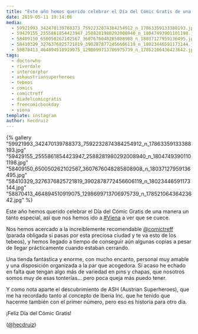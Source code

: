 ```yaml
---
title: "Este año hemos querido celebrar el Día del Cómic Gratis de una manera un tanto especial, así que nos hemos ido a #Viena a ver que se cuece"
date: 2019-05-11 19:14:06
media: 
  - 59921993_342470139788373_7592232874384254912_n_17863359133388193.jpg
  - 59429155_2555861854423947_2588281980292008940_n_18047493901101198.jpg
  - 58409150_650050262102567_3607676048285808908_n_18037127959136495.jpg
  - 58410329_3276376825721819_3902878772456606119_n_18023446591173144.jpg
  - 58870413_464894510919075_1298699713706975739_n_17852106436423642.jpg
tags: 
  - doctorwho
  - riverdale
  - intercerptor
  - ashaustriansuperheroes
  - tebeos
  - comics
  - comictreff
  - diadelcomicgratis
  - freecomicbookday
  - viena
template: instagram
author: hecdruiz
---
```


{% gallery "59921993_342470139788373_7592232874384254912_n_17863359133388193.jpg" "59429155_2555861854423947_2588281980292008940_n_18047493901101198.jpg" "58409150_650050262102567_3607676048285808908_n_18037127959136495.jpg" "58410329_3276376825721819_3902878772456606119_n_18023446591173144.jpg" "58870413_464894510919075_1298699713706975739_n_17852106436423642.jpg" %}

Este año hemos querido celebrar el Día del Cómic Gratis de una manera un tanto especial, así que nos hemos ido a [#Viena](/etiquetas/viena) a ver que se cuece.

Nos hemos acercado a la increíblemente recomendable [@comictreff](https://instagram.com/comictreff) (parada obligada si pasas por esta preciosa ciudad y te va esto de los tebeos), y hemos llegado a tiempo de conseguir aún algunas copias a pesar de llegar prácticamente cuando estaban cerrando.

Una tienda fantástica y enorme, con mucho encanto, personal muy amable y una disposición organizada a la par que acogedora. Si acaso he echado en falta que tengan  algo más de variedad en pins y chapas, que nosotros somos muy de esas tonterías... pero poca queja más puedo tener.

Y como nota aparte el descubrimiento de ASH (Austrian Superheroes), que me ha recordado tanto al concepto de Iberia Inc. que he tenido que hacerme también con el primer número, pero eso es historia para otro día.

¡Feliz Día del Cómic Gratis!

([@hecdruiz](https://instagram.com/hecdruiz))
